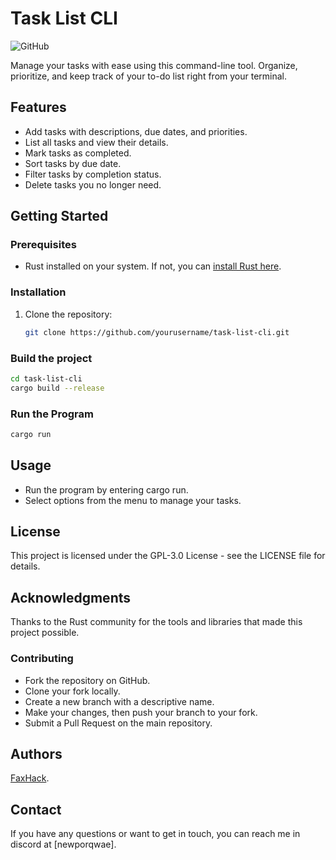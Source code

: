 # Task List CLI

![GitHub](https://img.shields.io/github/license/Faxhack/task-list-cli)

Manage your tasks with ease using this command-line tool. Organize, prioritize, and keep track of your to-do list right from your terminal.

## Features

- Add tasks with descriptions, due dates, and priorities.
- List all tasks and view their details.
- Mark tasks as completed.
- Sort tasks by due date.
- Filter tasks by completion status.
- Delete tasks you no longer need.

## Getting Started

### Prerequisites

- Rust installed on your system. If not, you can [install Rust here](https://www.rust-lang.org/tools/install).

### Installation

1. Clone the repository:
   ```sh
   git clone https://github.com/yourusername/task-list-cli.git

  ### Build the project
```sh
cd task-list-cli
cargo build --release
```

### Run the Program
```sh
cargo run
```

## Usage
- Run the program by entering cargo run.
- Select options from the menu to manage your tasks.
## License
This project is licensed under the GPL-3.0 License - see the LICENSE file for details.

## Acknowledgments
Thanks to the Rust community for the tools and libraries that made this project possible.

### Contributing

- Fork the repository on GitHub.
- Clone your fork locally.
- Create a new branch with a descriptive name.
- Make your changes, then push your branch to your fork.
- Submit a Pull Request on the main repository.
## Authors

[FaxHack](https://github.com/FaxHack).

## Contact

If you have any questions or want to get in touch, you can reach me in discord at [newporqwae].
